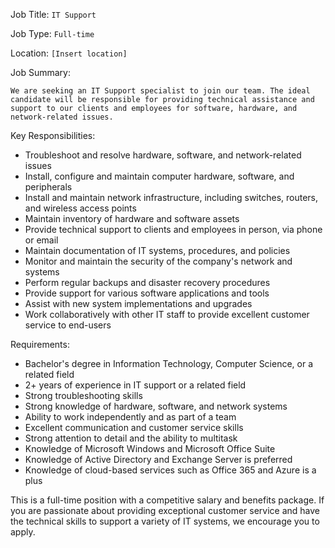 Job Title: `IT Support`

Job Type: `Full-time`

Location: `[Insert location]`

Job Summary:

`We are seeking an IT Support specialist to join our team. The ideal candidate will be responsible for providing technical assistance and support to our clients and employees for software, hardware, and network-related issues.`

Key Responsibilities:

* Troubleshoot and resolve hardware, software, and network-related issues
* Install, configure and maintain computer hardware, software, and peripherals
* Install and maintain network infrastructure, including switches, routers, and wireless access points
* Maintain inventory of hardware and software assets
* Provide technical support to clients and employees in person, via phone or email
* Maintain documentation of IT systems, procedures, and policies
* Monitor and maintain the security of the company's network and systems
* Perform regular backups and disaster recovery procedures
* Provide support for various software applications and tools
* Assist with new system implementations and upgrades
* Work collaboratively with other IT staff to provide excellent customer service to end-users

Requirements:

* Bachelor's degree in Information Technology, Computer Science, or a related field
* 2+ years of experience in IT support or a related field
* Strong troubleshooting skills
* Strong knowledge of hardware, software, and network systems
* Ability to work independently and as part of a team
* Excellent communication and customer service skills
* Strong attention to detail and the ability to multitask
* Knowledge of Microsoft Windows and Microsoft Office Suite
* Knowledge of Active Directory and Exchange Server is preferred
* Knowledge of cloud-based services such as Office 365 and Azure is a plus

This is a full-time position with a competitive salary and benefits package. If you are passionate about providing exceptional customer service and have the technical skills to support a variety of IT systems, we encourage you to apply.